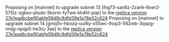 Proposing on [mainnet] to upgrade subnet 13 [lhg73-sax6z-2zank-6oer2-575lz-zgbxx-ptudx-5korm-fy7we-kh4hl-pqe] to the [replica version 27e1eadbcbe90abfe56d9c8dfd39e1a78e52c624](https://github.com/dfinity/ic/commit/89446f5a04f053040b4863eab5458446d925ed0e)
Proposing on [mainnet] to upgrade subnet 14 [gmq5v-hbozq-uui6y-o55wc-ihop3-562wb-3qspg-nnijg-npqp5-he3cj-3ae] to the [replica version 27e1eadbcbe90abfe56d9c8dfd39e1a78e52c624](https://github.com/dfinity/ic/commit/89446f5a04f053040b4863eab5458446d925ed0e)
